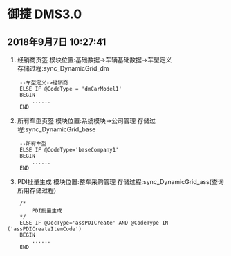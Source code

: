 # 御捷 DMS3.0
## 2018年9月7日 10:27:41
1. 	经销商页签
	模块位置:基础数据->车辆基础数据->车型定义		
	存储过程:sync_DynamicGrid_dm
```	代码段
	--车型定义->经销商
	ELSE IF @CodeType = 'dmCarModel1'
	BEGIN
		......
	END
```
2. 	所有车型页签
	模块位置:系统模块->公司管理
	存储过程:sync_DynamicGrid_base
```	代码段
	--所有车型
	ELSE IF @CodeType='baseCompany1'
	BEGIN
		......
	END
```
3. PDI批量生成
	模块位置:整车采购管理
	存储过程:sync_DynamicGrid_ass(查询所用存储过程)
```
	/*
		PDI批量生成
	*/
	ELSE IF @DocType='assPDICreate' AND @CodeType IN ('assPDICreateItemCode')
	BEGIN
		......
	END
```

	
